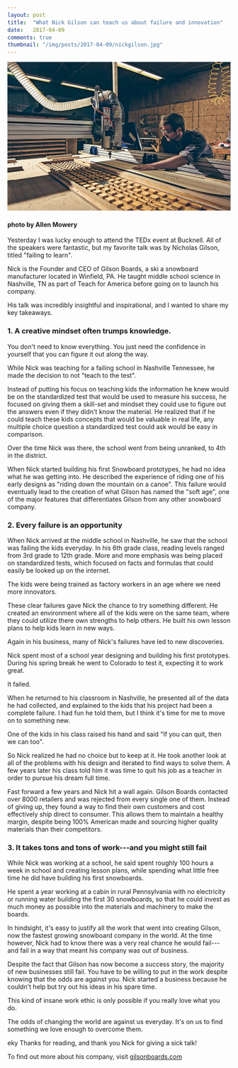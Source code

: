 ```yaml
---
layout: post
title:  "What Nick Gilson can teach us about failure and innovation"
date:   2017-04-09
comments: true
thumbnail: "/img/posts/2017-04-09/nickgilson.jpg"
---
```

[banner]:/img/posts/2017-04-09/nickgilson.jpg

![alt text][banner]
#### photo by Allen Mowery

Yesterday I was lucky enough to attend the TEDx event at Bucknell.  All of the speakers were fantastic, but my favorite talk was by Nicholas Gilson, titled "failing to learn".

Nick is the Founder and CEO of Gilson Boards, a ski a snowboard manufacturer located in Winfield, PA.  He taught middle school science in Nashville, TN as part of Teach for America before going on to launch his company.

His talk was incredibly insightful and inspirational, and I wanted to share my key takeaways.

### 1. A creative mindset often trumps knowledge.

You don't need to know everything. You just need the confidence in yourself that you can figure it out along the way.

While Nick was teaching for a failing school in Nashville Tennessee, he made the decision
to not "teach to the test".

Instead of putting his focus on teaching kids the information he knew would be on
the standardized test that would be used to measure his success, he focused on giving them
a skill-set and mindset they could use to figure out the answers even if they didn't know
the material.  He realized that if he could teach these kids concepts that would be valuable in real life, any multiple choice question a standardized test could ask would be easy in comparison.

Over the time Nick was there, the school went from being unranked, to 4th in the district.

When Nick started building his first Snowboard prototypes, he had no idea what he was getting into.
He described the experience of riding one of his early designs
as "riding down the mountain on a canoe".  This failure would eventually lead to the creation of
what Gilson has named the "soft age", one of the major features that differentiates Gilson from any other
snowboard company.

### 2. Every failure is an opportunity

When Nick arrived at the middle school in Nashville, he saw that the school was failing the kids everyday.  In his 6th grade class, reading levels ranged from 3rd grade to 12th grade.  More and more emphasis was being placed on standardized tests, which focused on facts and formulas that could easily be looked up on the internet.

The kids were being trained as factory workers in an age where we need more innovators.

These clear failures gave Nick the chance to try something different.  He created an environment where all of the kids were on the same team, where they could utilize there own strengths to help others.  He built his own lesson plans to help kids learn in new ways.

Again in his business, many of Nick's failures have led to new discoveries.

Nick spent most of a school year designing and building his first prototypes. During his spring break he went to Colorado to test it, expecting it to work great.

It failed.

When he returned to his classroom in Nashville, he presented all of the data he had collected, and explained to the kids that his project had been a complete failure. I had fun he told them, but I think it's time for me to move on to something new.

One of the kids in his class raised his hand and said "If you can quit, then we can too".

So Nick realized he had no choice but to keep at it. He took another look at all of the problems with his design and iterated to find ways to solve them. A few years later his class told him it was time to quit his job as a teacher in order to pursue his dream full time.

Fast forward a few years and Nick hit a wall again. Gilson Boards contacted over 8000 retailers and was rejected from every single one of them.  Instead of giving up, they found a way to find
their own customers and cost effectively ship direct to consumer.  This allows them to maintain
a healthy margin, despite being 100% American made and sourcing higher quality materials than
their competitors.

### 3. It takes tons and tons of work---and you might still fail

While Nick was working at a school, he said spent roughly 100 hours a week in school and creating lesson plans, while spending what little free time he did have building his first snowboards.

He spent a year working at a cabin in rural Pennsylvania with no electricity or running water building the first 30 snowboards, so that he could invest as much money as possible into the materials and machinery to make the boards.

In hindsight, it's easy to justify all the work that went into creating Gilson, now the fastest growing snowboard company in the world.  At the time however, Nick had to know there was a very real chance he would fail---and fail in a way that meant his company was out of business.

Despite the fact that Gilson has now become a success story, the majority of new businesses still fail.  You have to be willing to put in the work despite knowing that the odds are against you.  Nick started a business because he couldn't help but try out his ideas in his spare time.

This kind of insane work ethic is only possible if you really love what you do.

The odds of changing the world are against us everyday.  It's on us to find something we love enough to overcome them.

eky
Thanks for reading, and thank you Nick for giving a sick talk!

To find out more about his company, visit [gilsonboards.com](http://www.gilsonboards.com/)
